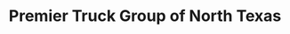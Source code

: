 ---
title: "Premier Truck Group of North Texas"
url: /howe/premier-truck-group-of-north-texas/
shop: Autohaus
---